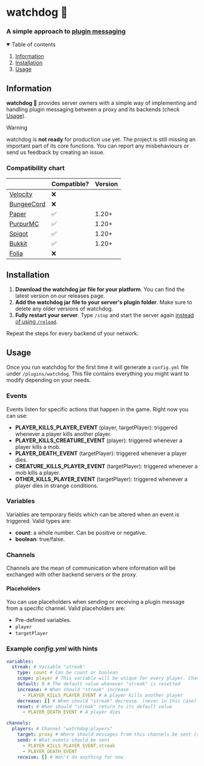 # watchdog 🔎

### A simple approach to [plugin messaging](https://web.archive.org/web/20220711204310/https://dinnerbone.com/blog/2012/01/13/minecraft-plugin-channels-messaging/)

<details open="open">
  <summary>Table of contents</summary>
  <ol>
    <li>
      <a href="#information">Information</a>
    </li>
    <li>
      <a href="#installation">Installation</a>
    </li>
    <li>
      <a href="#usage">Usage</a>
    </li>
  </ol>
</details>

<div id="information"></div>

## Information

**watchdog 🔎** provides server owners with a simple way of implementing and handling plugin messaging between a proxy and its backends (check [Usage](#usage)).

>[!WARNING]
> watchdog is **not ready** for production use yet. The project is still missing an important part of its core functions. You can report any misbehaviours or send us feedback by creating an issue. 

### Compatibility chart

|                                                         | Compatible? | Version |
|---------------------------------------------------------|-------------|---------|
| [Velocity](https://papermc.io/software/velocity)        | ❌          |         |
| [BungeeCord](https://www.spigotmc.org/wiki/bungeecord/) | ❌          |         |
| [Paper](https://papermc.io/)                            | ✅          | 1.20+   |
| [PurpurMC](https://purpurmc.org/)                       | ✅          | 1.20+   |
| [Spigot](https://www.spigotmc.org)                      | ✅          | 1.20+   |
| [Bukkit](https://bukkit.org)                            | ✅          | 1.20+   |
| [Folia](https://papermc.io/software/folia)              | ❌          |         |

<div id="installation"></div>

## Installation

1. **Download the watchdog jar file for your platform**. You can find the latest version on our releases page.
2. **Add the watchdog jar file to your server's plugin folder**. Make sure to delete any older versions of watchdog.
3. **Fully restart your server**. Type `/stop` and start the server again [instead of using `/reload`](https://madelinemiller.dev/blog/problem-with-reload/).

Repeat the steps for every backend of your network.

<div id="usage"></div>

## Usage

Once you run watchdog for the first time it will generate a `config.yml` file under `/plugins/watchdog`. This file contains everything you might want to modify depending on your needs.

### Events

Events listen for specific actions that happen in the game. Right now you can use:
* **PLAYER_KILLS_PLAYER_EVENT** (player, targetPlayer): triggered whenever a player kills another player.
* **PLAYER_KILLS_CREATURE_EVENT** (player): triggered whenever a player kills a mob.
* **PLAYER_DEATH_EVENT** (targetPlayer): triggered whenever a player dies.
* **CREATURE_KILLS_PLAYER_EVENT** (targetPlayer): triggered whenever a mob kills a player.
* **OTHER_KILLS_PLAYER_EVENT** (targetPlayer): triggered whenever a player dies in strange conditions.

### Variables

Variables are temporary fields which can be altered when an event is triggered. Valid types are:
* **count**: a whole number. Can be positive or negative.
* **boolean**: true/false.

### Channels

Channels are the mean of communication where information will be exchanged with other backend servers or the proxy.

#### Placeholders

You can use placeholders when sending or receiving a plugin message from a specific channel. Valid placeholders are:
* Pre-defined variables.
* `player`
* `targetPlayer`

### Example _config.yml_ with hints

```yaml
variables:
  streak: # Variable "streak"
    type: count # Can be count or boolean
    scope: player # This variable will be unique for every player. Change to "global" if you want it to be the same for every player
    default: 0 # The default value whenever "streak" is resetted
    increase: # When should "streak" increase
      - PLAYER_KILLS_PLAYER_EVENT # A player kills another player
    decrease: [] # When should "streak" decrease. (never in this case)
    reset: # When should "streak" return to its default value
      - PLAYER_DEATH_EVENT # A player dies

channels:
  players: # Channel "watchdog:players"
    target: proxy # Where should messages from this channels be sent (survival, skywars, etc) (set to all if message should be sent to every backend)
    send: # What events should be sent
      - PLAYER_KILLS_PLAYER_EVENT,streak
      - PLAYER_DEATH_EVENT
    receive: [] # Won't do anything for now
```
